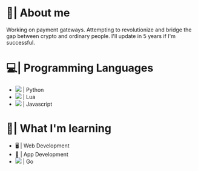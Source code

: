 # 💖| About me
Working on payment gateways. Attempting to revolutionize and bridge the gap between crypto and ordinary people. I'll update in 5 years if I'm successful. 
# 💻| Programming Languages
- ![](https://github.com/abrahamcalf/programming-languages-logos/blob/master/src/python/python_16x16.png) | Python
- ![](https://github.com/abrahamcalf/programming-languages-logos/blob/master/src/lua/lua_16x16.png) | Lua
- ![](https://github.com/abrahamcalf/programming-languages-logos/blob/master/src/javascript/javascript_16x16.png) | Javascript

# 💭| What I'm learning
- 🖥 | Web Development
- 🤖 | App Development
- ![](https://github.com/abranhe/programming-languages-logos/blob/master/src/go/go_16x16.png) | Go
